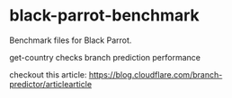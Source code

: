 # black-parrot-benchmark
Benchmark files for Black Parrot.

get-country checks branch prediction performance

checkout this article:
https://blog.cloudflare.com/branch-predictor/articlearticle


